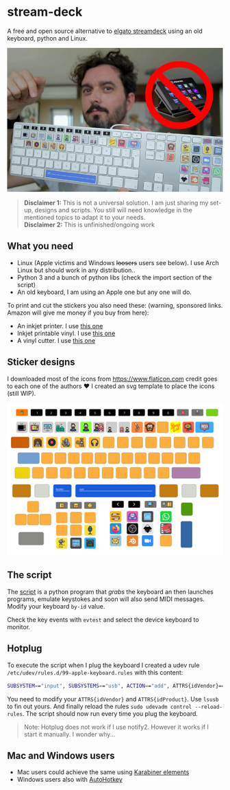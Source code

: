 # stream-deck

A free and open source alternative to [elgato streamdeck](https://www.elgato.com/en/gaming/stream-deck) using an old keyboard, python and Linux.

![](stream-deck.jpg)

> **Disclaimer 1:** This is not a universal solution. I am just sharing my set-up, designs and scripts. You still will need knowledge in the mentioned topics to adapt it to your needs.  
**Disclaimer 2:** This is unfinished/ongoing work


## What you need

- Linux (Apple victims and Windows ~~loosers~~ users see below). I use Arch Linux but should work in any distribution..
- Python 3 and a bunch of python libs (check the import section of the script)
- An old keyboard, I am using an Apple one but any one will do.

To print and cut the stickers you also need these: (warning, sponsored links. Amazon will give me money if you buy from here):

- An inkjet printer. I use [this one](https://amzn.to/2yzq1Sc)
- Inkjet printable vinyl. I use [this one](https://amzn.to/2LVL04P)
- A vinyl cutter. I use [this one](https://amzn.to/2Xr1k2K)

## Sticker designs

I downloaded most of the icons from https://www.flaticon.com credit goes to each one of the authors :heart: I created an svg template to place the icons (still WIP).


![svg template](apple-stickers.svg)

## The script

The [script](autohotkey.py) is a python program that *grabs* the keyboard an then launches programs, emulate keystokes and soon will also send MIDI messages. Modify your keyboard `by-id` value.

Check the key events with `evtest` and select the device keyboard to monitor.


## Hotplug 

To execute the script when I plug the keyboard I created a udev rule `/etc/udev/rules.d/99-apple-keyboard.rules` with this content:

```bash
SUBSYSTEM=="input", SUBSYSTEMS=="usb", ACTION=="add", ATTRS{idVendor}=="05ac", ATTRS{idProduct}=="0221", ENV{DISPLAY}=":0", ENV{XAUTHORITY}="/home/unix/.Xauthority", RUN+="~/autohotkey.py"
````

You need to modify your `ATTRS{idVendor}` and  `ATTRS{idProduct}`. Use `lsusb` to fin out yours. And finally reload the rules `sudo udevadm control --reload-rules`. The script should now run every time you plug the keyboard.

> Note: Hotplug does not work if I use notify2. However it works if I start it manually. I wonder why...

## Mac and Windows users

- Mac users could achieve the same using [Karabiner elements](https://karabiner-elements.pqrs.org/)
- Windows users also with [AutoHotkey](https://www.autohotkey.com/)
